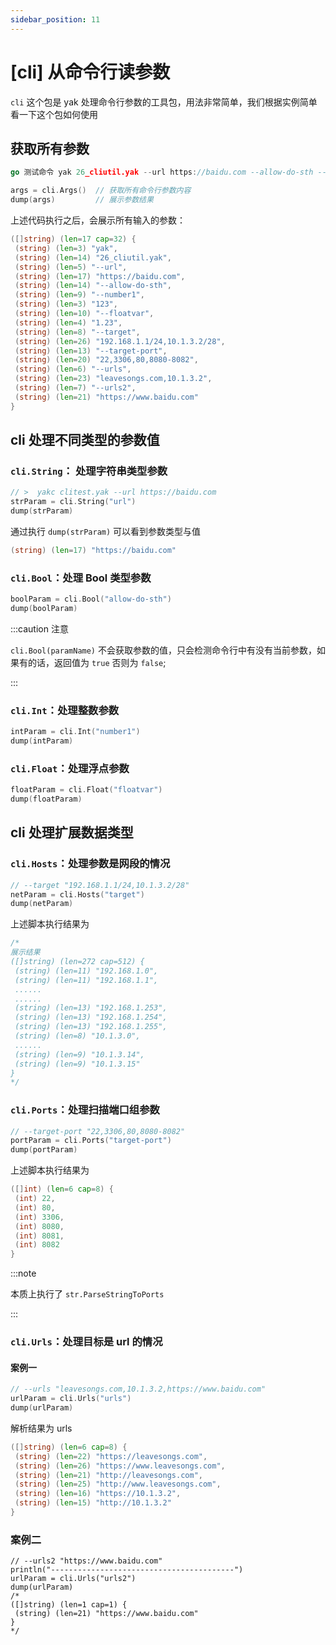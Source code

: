 ```yaml
---
sidebar_position: 11
---
```


# [cli] 从命令行读参数

`cli` 这个包是 yak 处理命令行参数的工具包，用法非常简单，我们根据实例简单看一下这个包如何使用

## 获取所有参数

```go
go 测试命令 yak 26_cliutil.yak --url https://baidu.com --allow-do-sth --number1 123 --floatvar 1.23 --target "192.168.1.1/24,10.1.3.2/28" --target-port "22,3306,80,8080-8082" --urls "leavesongs.com,10.1.3.2" --urls2 "https://www.baidu.com"
```

```go title="26_cliutil.yak"
args = cli.Args()  // 获取所有命令行参数内容
dump(args)         // 展示参数结果
```

上述代码执行之后，会展示所有输入的参数：

```go
([]string) (len=17 cap=32) {
 (string) (len=3) "yak",
 (string) (len=14) "26_cliutil.yak",
 (string) (len=5) "--url",
 (string) (len=17) "https://baidu.com",
 (string) (len=14) "--allow-do-sth",
 (string) (len=9) "--number1",
 (string) (len=3) "123",
 (string) (len=10) "--floatvar",
 (string) (len=4) "1.23",
 (string) (len=8) "--target",
 (string) (len=26) "192.168.1.1/24,10.1.3.2/28",
 (string) (len=13) "--target-port",
 (string) (len=20) "22,3306,80,8080-8082",
 (string) (len=6) "--urls",
 (string) (len=23) "leavesongs.com,10.1.3.2",
 (string) (len=7) "--urls2",
 (string) (len=21) "https://www.baidu.com"
}
```

## cli 处理不同类型的参数值

### `cli.String`： 处理字符串类型参数

```go
// >  yakc clitest.yak --url https://baidu.com
strParam = cli.String("url")  
dump(strParam)
```

通过执行 `dump(strParam)` 可以看到参数类型与值

```go
(string) (len=17) "https://baidu.com"
```


### `cli.Bool`：处理 Bool 类型参数

```go
boolParam = cli.Bool("allow-do-sth")
dump(boolParam)
```

:::caution 注意 

`cli.Bool(paramName)` 不会获取参数的值，只会检测命令行中有没有当前参数，如果有的话，返回值为 `true` 否则为 `false`;

:::

### `cli.Int`：处理整数参数

```go
intParam = cli.Int("number1")
dump(intParam)
```

### `cli.Float`：处理浮点参数

```go
floatParam = cli.Float("floatvar")
dump(floatParam)
```

## cli 处理扩展数据类型

### `cli.Hosts`：处理参数是网段的情况

```go
// --target "192.168.1.1/24,10.1.3.2/28"
netParam = cli.Hosts("target")
dump(netParam)
```

上述脚本执行结果为

```go
/*
展示结果
([]string) (len=272 cap=512) {
 (string) (len=11) "192.168.1.0",
 (string) (len=11) "192.168.1.1",
 ......
 ......
 (string) (len=13) "192.168.1.253",
 (string) (len=13) "192.168.1.254",
 (string) (len=13) "192.168.1.255",
 (string) (len=8) "10.1.3.0",
 ......
 (string) (len=9) "10.1.3.14",
 (string) (len=9) "10.1.3.15"
}
*/
```

### `cli.Ports`：处理扫描端口组参数

```go
// --target-port "22,3306,80,8080-8082"
portParam = cli.Ports("target-port")
dump(portParam)
```

上述脚本执行结果为

```go
([]int) (len=6 cap=8) {
 (int) 22,
 (int) 80,
 (int) 3306,
 (int) 8080,
 (int) 8081,
 (int) 8082
}
```

:::note

本质上执行了 `str.ParseStringToPorts`

:::

### `cli.Urls`：处理目标是 url 的情况

#### 案例一

```go
// --urls "leavesongs.com,10.1.3.2,https://www.baidu.com"
urlParam = cli.Urls("urls")
dump(urlParam)
```

解析结果为 urls

```go
([]string) (len=6 cap=8) {
 (string) (len=22) "https://leavesongs.com",
 (string) (len=26) "https://www.leavesongs.com",
 (string) (len=21) "http://leavesongs.com",
 (string) (len=25) "http://www.leavesongs.com",
 (string) (len=16) "https://10.1.3.2",
 (string) (len=15) "http://10.1.3.2"
}
```

### 案例二

```
// --urls2 "https://www.baidu.com"
println("-----------------------------------------")
urlParam = cli.Urls("urls2")
dump(urlParam)
/*
([]string) (len=1 cap=1) {
 (string) (len=21) "https://www.baidu.com"
}
*/
```
